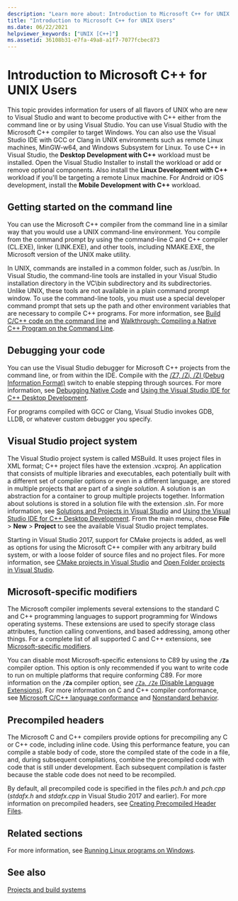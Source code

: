 ```yaml
---
description: "Learn more about: Introduction to Microsoft C++ for UNIX Users"
title: "Introduction to Microsoft C++ for UNIX Users"
ms.date: 06/22/2021
helpviewer_keywords: ["UNIX [C++]"]
ms.assetid: 36108b31-e7fa-49a8-a1f7-7077fcbec873
---
```

# Introduction to Microsoft C++ for UNIX Users

This topic provides information for users of all flavors of UNIX who are new to Visual Studio and want to become productive with C++ either from the command line or by using Visual Studio. You can use Visual Studio with the Microsoft C++ compiler to target Windows. You can also use the Visual Studio IDE with GCC or Clang in UNIX environments such as remote Linux machines, MinGW-w64, and Windows Subsystem for Linux. To use C++ in Visual Studio, the **Desktop Development with C++** workload must be installed. Open the Visual Studio Installer to install the workload or add or remove optional components. Also install the **Linux Development with C++** workload if you'll be targeting a remote Linux machine. For Android or iOS development, install the **Mobile Development with C++** workload.

## Getting started on the command line

You can use the Microsoft C++ compiler from the command line in a similar way that you would use a UNIX command-line environment. You compile from the command prompt by using the command-line C and C++ compiler (CL.EXE), linker (LINK.EXE), and other tools, including NMAKE.EXE, the Microsoft version of the UNIX make utility.

In UNIX, commands are installed in a common folder, such as /usr/bin. In Visual Studio, the command-line tools are installed in your Visual Studio installation directory in the VC\bin subdirectory and its subdirectories. Unlike UNIX, these tools are not available in a plain command prompt window. To use the command-line tools, you must use a special developer command prompt that sets up the path and other environment variables that are necessary to compile C++ programs. For more information, see [Build C/C++ code on the command line](../build/building-on-the-command-line.md) and [Walkthrough: Compiling a Native C++ Program on the Command Line](../build/walkthrough-compiling-a-native-cpp-program-on-the-command-line.md).

## Debugging your code

You can use the Visual Studio debugger for Microsoft C++ projects from the command line, or from within the IDE. Compile with the [/Z7, /Zi, /ZI (Debug Information Format)](../build/reference/z7-zi-zi-debug-information-format.md) switch to enable stepping through sources. For more information, see [Debugging Native Code](/visualstudio/debugger/debugging-native-code) and [Using the Visual Studio IDE for C++ Desktop Development](../ide/using-the-visual-studio-ide-for-cpp-desktop-development.md).

For programs compiled with GCC or Clang, Visual Studio invokes GDB, LLDB, or whatever custom debugger you specify.

## Visual Studio project system

The Visual Studio project system is called MSBuild. It uses project files in XML format; C++ project files have the extension .vcxproj. An application that consists of multiple libraries and executables, each potentially built with a different set of compiler options or even in a different language, are stored in multiple projects that are part of a single *solution*. A solution is an abstraction for a container to group multiple projects together. Information about solutions is stored in a solution file with the extension .sln. For more information, see [Solutions and Projects in Visual Studio](/visualstudio/ide/solutions-and-projects-in-visual-studio) and [Using the Visual Studio IDE for C++ Desktop Development](../ide/using-the-visual-studio-ide-for-cpp-desktop-development.md). From the main menu, choose **File** > **New** > **Project** to see the available Visual Studio project templates.

Starting in Visual Studio 2017, support for CMake projects is added, as well as options for using the Microsoft C++ compiler with any arbitrary build system, or with a loose folder of source files and no project files. For more information, see [CMake projects in Visual Studio](../build/cmake-projects-in-visual-studio.md) and [Open Folder projects in Visual Studio](../build/open-folder-projects-cpp.md).

## Microsoft-specific modifiers

The Microsoft compiler implements several extensions to the standard C and C++ programming languages to support programming for Windows operating systems. These extensions are used to specify storage class attributes, function calling conventions, and based addressing, among other things. For a complete list of all supported C and C++ extensions, see [Microsoft-specific modifiers](../cpp/microsoft-specific-modifiers.md).

You can disable most Microsoft-specific extensions to C89 by using the **`/Za`** compiler option. This option is only recommended if you want to write code to run on multiple platforms that require conforming C89. For more information on the **`/Za`** compiler option, see [`/Za`, `/Ze` (Disable Language Extensions)](../build/reference/za-ze-disable-language-extensions.md). For more information on C and C++ compiler conformance, see [Microsoft C/C++ language conformance](../overview/visual-cpp-language-conformance.md) and [Nonstandard behavior](../cpp/nonstandard-behavior.md).

## Precompiled headers

The Microsoft C and C++ compilers provide options for precompiling any C or C++ code, including inline code. Using this performance feature, you can compile a stable body of code, store the compiled state of the code in a file, and, during subsequent compilations, combine the precompiled code with code that is still under development. Each subsequent compilation is faster because the stable code does not need to be recompiled.

By default, all precompiled code is specified in the files *pch.h* and *pch.cpp* (*stdafx.h* and *stdafx.cpp* in Visual Studio 2017 and earlier). For more information on precompiled headers, see [Creating Precompiled Header Files](../build/creating-precompiled-header-files.md).

## Related sections

For more information, see [Running Linux programs on Windows](../porting/porting-from-unix-to-win32.md).

## See also

[Projects and build systems](../build/projects-and-build-systems-cpp.md)
